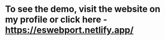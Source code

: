 # To see the demo, visit the website on my profile or click here - https://eswebport.netlify.app/
 
